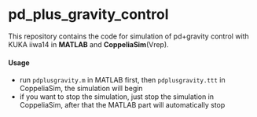 # pd_plus_gravity_control

This repository contains the code for simulation of pd+gravity control with KUKA iiwa14 in **MATLAB** and **CoppeliaSim**(Vrep).



#### Usage

* run `pdplusgravity.m` in MATLAB first, then `pdplusgravity.ttt` in CoppeliaSim, the simulation will begin
* if you want to stop the simulation, just stop the simulation in CoppeliaSim, after that the MATLAB part will automatically stop



